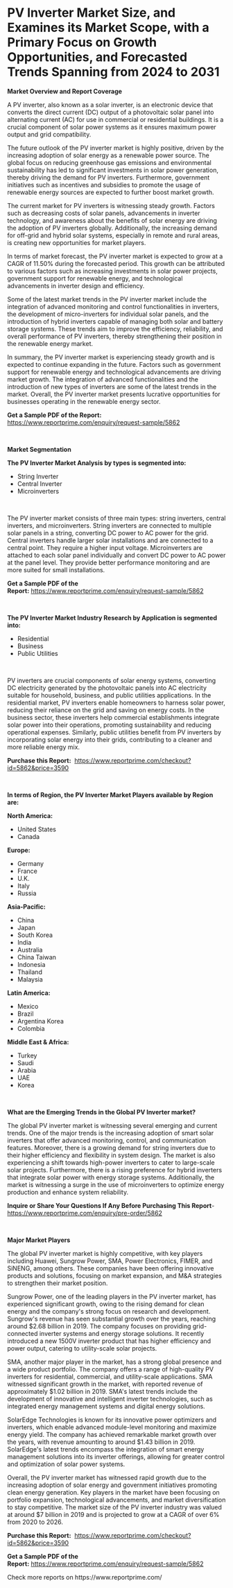 <p><h1>PV Inverter Market Size, and Examines its Market Scope, with a Primary Focus on Growth Opportunities, and Forecasted Trends Spanning from 2024 to 2031</h1></p><p><strong>Market Overview and Report Coverage</strong></p>
<p><p>A PV inverter, also known as a solar inverter, is an electronic device that converts the direct current (DC) output of a photovoltaic solar panel into alternating current (AC) for use in commercial or residential buildings. It is a crucial component of solar power systems as it ensures maximum power output and grid compatibility. </p><p>The future outlook of the PV inverter market is highly positive, driven by the increasing adoption of solar energy as a renewable power source. The global focus on reducing greenhouse gas emissions and environmental sustainability has led to significant investments in solar power generation, thereby driving the demand for PV inverters. Furthermore, government initiatives such as incentives and subsidies to promote the usage of renewable energy sources are expected to further boost market growth.</p><p>The current market for PV inverters is witnessing steady growth. Factors such as decreasing costs of solar panels, advancements in inverter technology, and awareness about the benefits of solar energy are driving the adoption of PV inverters globally. Additionally, the increasing demand for off-grid and hybrid solar systems, especially in remote and rural areas, is creating new opportunities for market players.</p><p>In terms of market forecast, the PV inverter market is expected to grow at a CAGR of 11.50% during the forecasted period. This growth can be attributed to various factors such as increasing investments in solar power projects, government support for renewable energy, and technological advancements in inverter design and efficiency.</p><p>Some of the latest market trends in the PV inverter market include the integration of advanced monitoring and control functionalities in inverters, the development of micro-inverters for individual solar panels, and the introduction of hybrid inverters capable of managing both solar and battery storage systems. These trends aim to improve the efficiency, reliability, and overall performance of PV inverters, thereby strengthening their position in the renewable energy market.</p><p>In summary, the PV inverter market is experiencing steady growth and is expected to continue expanding in the future. Factors such as government support for renewable energy and technological advancements are driving market growth. The integration of advanced functionalities and the introduction of new types of inverters are some of the latest trends in the market. Overall, the PV inverter market presents lucrative opportunities for businesses operating in the renewable energy sector.</p></p>
<p><strong>Get a Sample PDF of the Report:</strong> <a href="https://www.reportprime.com/enquiry/request-sample/5862">https://www.reportprime.com/enquiry/request-sample/5862</a></p>
<p>&nbsp;</p>
<p><strong>Market Segmentation</strong></p>
<p><strong>The PV Inverter Market Analysis by types is segmented into:</strong></p>
<p><ul><li>String Inverter</li><li>Central Inverter</li><li>Microinverters</li></ul></p>
<p>&nbsp;</p>
<p><p>The PV inverter market consists of three main types: string inverters, central inverters, and microinverters. String inverters are connected to multiple solar panels in a string, converting DC power to AC power for the grid. Central inverters handle larger solar installations and are connected to a central point. They require a higher input voltage. Microinverters are attached to each solar panel individually and convert DC power to AC power at the panel level. They provide better performance monitoring and are more suited for small installations.</p></p>
<p><strong>Get a Sample PDF of the Report:</strong>&nbsp;<a href="https://www.reportprime.com/enquiry/request-sample/5862">https://www.reportprime.com/enquiry/request-sample/5862</a></p>
<p>&nbsp;</p>
<p><strong>The PV Inverter Market Industry Research by Application is segmented into:</strong></p>
<p><ul><li>Residential</li><li>Business</li><li>Public Utilities</li></ul></p>
<p>&nbsp;</p>
<p><p>PV inverters are crucial components of solar energy systems, converting DC electricity generated by the photovoltaic panels into AC electricity suitable for household, business, and public utilities applications. In the residential market, PV inverters enable homeowners to harness solar power, reducing their reliance on the grid and saving on energy costs. In the business sector, these inverters help commercial establishments integrate solar power into their operations, promoting sustainability and reducing operational expenses. Similarly, public utilities benefit from PV inverters by incorporating solar energy into their grids, contributing to a cleaner and more reliable energy mix.</p></p>
<p><strong>Purchase this Report:</strong>&nbsp; <a href="https://www.reportprime.com/checkout?id=5862&price=3590">https://www.reportprime.com/checkout?id=5862&price=3590</a></p>
<p>&nbsp;</p>
<p><strong>In terms of Region, the PV Inverter Market Players available by Region are:</strong></p>
<p>
    <p> <strong> North America: </strong>
        <ul>
            <li>United States</li>
            <li>Canada</li>
        </ul>
        </p> 
    <p> <strong> Europe: </strong>
        <ul>
            <li>Germany</li>
            <li>France</li>
            <li>U.K.</li>
            <li>Italy</li>
            <li>Russia</li>
        </ul>
        </p> 
    <p> <strong> Asia-Pacific: </strong>
        <ul>
            <li>China</li>
            <li>Japan</li>
            <li>South Korea</li>
            <li>India</li>
            <li>Australia</li>
            <li>China Taiwan</li>
            <li>Indonesia</li>
            <li>Thailand</li>
            <li>Malaysia</li>
        </ul>
        </p> 
    <p> <strong> Latin America: </strong>
        <ul>
            <li>Mexico</li>
            <li>Brazil</li>
            <li>Argentina Korea</li>
            <li>Colombia</li>
        </ul>
        </p> 
    <p> <strong> Middle East & Africa: </strong>
        <ul>
            <li>Turkey</li>
            <li>Saudi</li>
            <li>Arabia</li>
            <li>UAE</li>
            <li>Korea</li>
        </ul>
    </p>
    </p>
<p>&nbsp;</p>
<p><strong>What are the Emerging Trends in the Global PV Inverter market?</strong></p>
<p><p>The global PV inverter market is witnessing several emerging and current trends. One of the major trends is the increasing adoption of smart solar inverters that offer advanced monitoring, control, and communication features. Moreover, there is a growing demand for string inverters due to their higher efficiency and flexibility in system design. The market is also experiencing a shift towards high-power inverters to cater to large-scale solar projects. Furthermore, there is a rising preference for hybrid inverters that integrate solar power with energy storage systems. Additionally, the market is witnessing a surge in the use of microinverters to optimize energy production and enhance system reliability.</p></p>
<p><strong>Inquire or Share Your Questions If Any Before Purchasing This Report</strong>- <a href="https://www.reportprime.com/enquiry/pre-order/5862">https://www.reportprime.com/enquiry/pre-order/5862</a></p>
<p>&nbsp;</p>
<p><strong>Major Market Players</strong></p>
<p><p>The global PV inverter market is highly competitive, with key players including Huawei, Sungrow Power, SMA, Power Electronics, FIMER, and SiNENG, among others. These companies have been offering innovative products and solutions, focusing on market expansion, and M&A strategies to strengthen their market position.</p><p>Sungrow Power, one of the leading players in the PV inverter market, has experienced significant growth, owing to the rising demand for clean energy and the company's strong focus on research and development. Sungrow's revenue has seen substantial growth over the years, reaching around $2.68 billion in 2019. The company focuses on providing grid-connected inverter systems and energy storage solutions. It recently introduced a new 1500V inverter product that has higher efficiency and power output, catering to utility-scale solar projects.</p><p>SMA, another major player in the market, has a strong global presence and a wide product portfolio. The company offers a range of high-quality PV inverters for residential, commercial, and utility-scale applications. SMA witnessed significant growth in the market, with reported revenue of approximately $1.02 billion in 2019. SMA's latest trends include the development of innovative and intelligent inverter technologies, such as integrated energy management systems and digital energy solutions.</p><p>SolarEdge Technologies is known for its innovative power optimizers and inverters, which enable advanced module-level monitoring and maximize energy yield. The company has achieved remarkable market growth over the years, with revenue amounting to around $1.43 billion in 2019. SolarEdge's latest trends encompass the integration of smart energy management solutions into its inverter offerings, allowing for greater control and optimization of solar power systems.</p><p>Overall, the PV inverter market has witnessed rapid growth due to the increasing adoption of solar energy and government initiatives promoting clean energy generation. Key players in the market have been focusing on portfolio expansion, technological advancements, and market diversification to stay competitive. The market size of the PV inverter industry was valued at around $7 billion in 2019 and is projected to grow at a CAGR of over 6% from 2020 to 2026.</p></p>
<p><strong>Purchase this Report:</strong>&nbsp;&nbsp;<a href="https://www.reportprime.com/checkout?id=5862&price=3590">https://www.reportprime.com/checkout?id=5862&price=3590</a></p>
<p></p>
<p><strong>Get a Sample PDF of the Report:</strong>&nbsp;<a href="https://www.reportprime.com/enquiry/request-sample/5862">https://www.reportprime.com/enquiry/request-sample/5862</a></p>
<p>Check more reports on https://www.reportprime.com/</p>